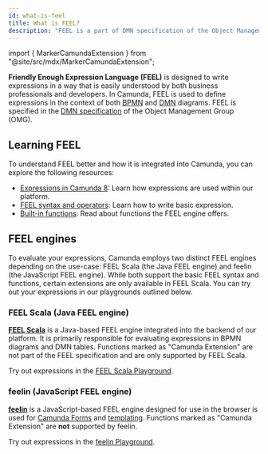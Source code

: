 ```yaml
---
id: what-is-feel
title: What is FEEL?
description: "FEEL is a part of DMN specification of the Object Management Group."
---
```


import { MarkerCamundaExtension } from "@site/src/mdx/MarkerCamundaExtension";

**Friendly Enough Expression Language (FEEL)** is designed to write expressions in a way that is easily understood by both business professionals and developers. In Camunda, FEEL is used to define expressions in the context of both [BPMN](/docs/components/modeler/bpmn/bpmn.md) and [DMN](/docs/components/modeler/dmn/dmn.md) diagrams. FEEL is specified in
the [DMN specification](https://www.omg.org/spec/DMN/) of the Object Management Group (OMG).

## Learning FEEL

To understand FEEL better and how it is integrated into Camunda, you can explore the following resources:

- [Expressions in Camunda 8](/docs/components/concepts/expressions.md): Learn how expressions are used within our platform.
- [FEEL syntax and operators](./language-guide/feel-expressions-introduction.md): Learn how to write basic expression.
- [Built-in functions](./builtin-functions/feel-built-in-functions-introduction.md): Read about functions the FEEL engine offers.

## FEEL engines

To evaluate your expressions, Camunda employs two distinct FEEL engines depending on the use-case: FEEL Scala (the Java FEEL engine) and feelin (the JavaScript FEEL engine). While both support the basic FEEL syntax and functions, certain extensions are only available in FEEL Scala. You can try out your expressions in our playgrounds outlined below.

### FEEL Scala (Java FEEL engine)

<MarkerCamundaExtension />

[**FEEL Scala**](https://github.com/camunda/feel-scala) is a Java-based FEEL engine integrated into the backend of our platform. It is primarily responsible for evaluating expressions in BPMN diagrams and DMN tables. Functions marked as "Camunda Extension" are not part of the FEEL specification and are only supported by FEEL Scala.

Try out expressions in the [FEEL Scala Playground](https://camunda.github.io/feel-scala/docs/playground/).

### feelin (JavaScript FEEL engine)

[**feelin**](https://github.com/nikku/feelin) is a JavaScript-based FEEL engine designed for use in the browser is used for [Camunda Forms](../forms/camunda-forms-reference.md) and [templating](../forms/configuration/forms-config-templating-syntax.md). Functions marked as "Camunda Extension" are **not** supported by feelin.

Try out expressions in the [feelin Playground](https://nikku.github.io/feel-playground/).
